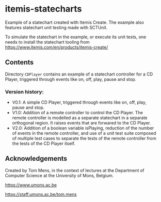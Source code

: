# itemis-statecharts
Example of a statechart created with Itemis Create. The example also features statechart unit testing made with SCTUnit.

To simulate the statechart in the example, or execute its unit tests, one needs to install the statechart tooling from https://www.itemis.com/en/products/itemis-create/

## Contents

Directory `CDPlayer` contains an example of a statechart controller for a CD Player, triggered through events like on, off, play, pause and stop.

### Version history:

* V0.1: A simple CD Player, triggered through events like on, off, play, pause and stop.
* V1.0: Addition of a remote controller to control the CD Player. The remote controller is modelled as a separate statechart in a separate orthogonal region. It raises events that are forwared to the CD Player.
* V2.0: Addition of a boolean variable isPlaying, reduction of the number of events in the remote controller, and use of a unit test suite composed of multiple test cases to separate the tests of the remote controller from the tests of the CD Player itself.

## Acknowledgements

Created by Tom Mens, in the context of lectures at the Department of Computer Science at the University of Mons, Belgium.

https://www.umons.ac.be

https://staff.umons.ac.be/tom.mens
